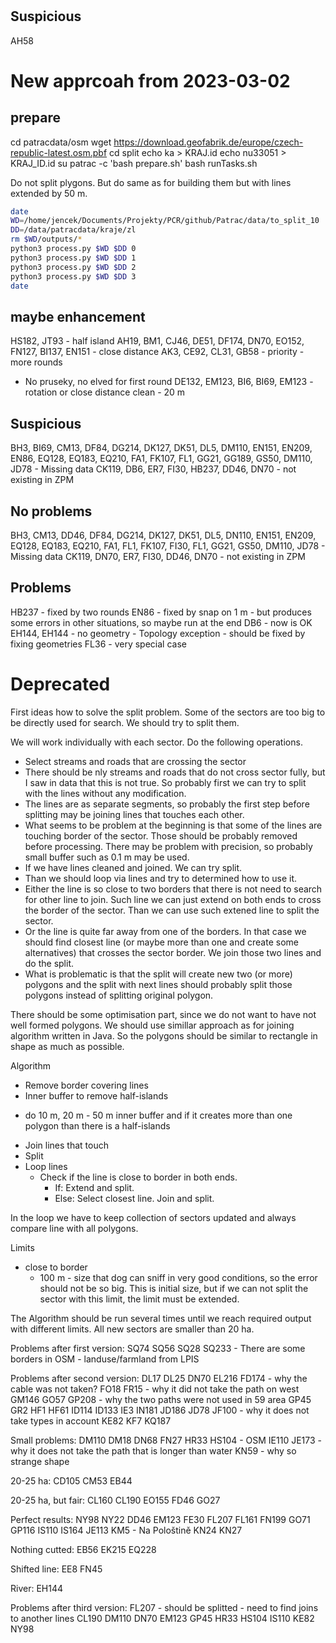 #

## Suspicious
AH58

# New apprcoah from 2023-03-02

## prepare

cd patracdata/osm
wget https://download.geofabrik.de/europe/czech-republic-latest.osm.pbf
cd split
echo ka > KRAJ.id
echo nu33051 > KRAJ_ID.id
su patrac -c 'bash prepare.sh'
bash runTasks.sh

Do not split plygons. But do same as for building them but with lines extended by 50 m.

```bash
date
WD=/home/jencek/Documents/Projekty/PCR/github/Patrac/data/to_split_10
DD=/data/patracdata/kraje/zl
rm $WD/outputs/*
python3 process.py $WD $DD 0
python3 process.py $WD $DD 1
python3 process.py $WD $DD 2
python3 process.py $WD $DD 3
date
```

## maybe enhancement
HS182, JT93 - half island
AH19, BM1, CJ46, DE51, DF174, DN70, EO152, FN127, BI137, EN151 - close distance
AK3, CE92, CL31, GB58 - priority - more rounds
- No pruseky, no elved for first round
DE132, EM123, BI6, BI69, EM123 - rotation or close distance clean - 20 m

## Suspicious
BH3, BI69, CM13, DF84, DG214, DK127, DK51, DL5, DM110, EN151, EN209, EN86, EQ128, EQ183, EQ210, FA1, FK107, FL1, GG21, GG189, GS50, DM110, JD78 - Missing data
CK119, DB6, ER7, FI30, HB237, DD46, DN70 - not existing in ZPM

## No problems
BH3, CM13, DD46, DF84, DG214, DK127, DK51, DL5, DN110, EN151, EN209, EQ128, EQ183, EQ210, FA1, FL1, FK107, FI30, FL1, GG21, GS50, DM110, JD78 - Missing data
CK119, DN70, ER7, FI30, DD46, DN70 - not existing in ZPM

## Problems
HB237 - fixed by two rounds
EN86 - fixed by snap on 1 m - but produces some errors in other situations, so maybe run at the end
DB6 - now is OK
EH144, EH144 - no geometry - Topology exception - should be fixed by fixing geometries
FL36 - very special case


# Deprecated
First ideas how to solve the split problem. 
Some of the sectors are too big to be directly used for search.
We should try to split them. 

We will work individually with each sector. Do the following operations.
* Select streams and roads that are crossing the sector
* There should be nly streams and roads that do not cross sector fully, but I saw in 
  data that this is not true. So probably first we can try to split with the lines without 
  any modification.
* The lines are as separate segments, so probably the first step before splitting may be
  joining lines that touches each other.
* What seems to be problem at the beginning is that some of the lines are touching 
  border of the sector. Those should be probably removed before processing. There
  may be problem with precision, so probably small buffer such as 0.1 m may be used.
* If we have lines cleaned and joined. We can try split.
* Than we should loop via lines and try to determined how to use it.
* Either the line is so close to two borders that there is not need to search for
  other line to join. Such line we can just extend on both ends to cross the
  border of the sector. Than we can use such extened line to split the sector.
* Or the line is quite far away from one of the borders. In that case we should find 
  closest line (or maybe more than one and create some alternatives) that crosses
  the sector border. We join those two lines and do the split.
* What is problematic is that the split will create new two (or more) polygons
  and the split with next lines should probably split those polygons instead of
  splitting original polygon. 

There should be some optimisation part, since we do not want to have not well
formed polygons. We should use simillar approach as for joining algorithm written
in Java. So the polygons should be similar to rectangle in shape as much as possible.

Algorithm
* Remove border covering lines
* Inner buffer to remove half-islands
- do 10 m, 20 m - 50 m inner buffer and if it creates more than one polygon than there is a half-islands    
* Join lines that touch
* Split
* Loop lines
  * Check if the line is close to border in both ends. 
    * If: Extend and split.
    * Else: Select closest line. Join and split.  

In the loop we have to keep collection of sectors updated and always compare
line with all polygons.

Limits
* close to border 
  * 100 m - size that dog can sniff in very good conditions, so the error should not be so big. 
    This is initial size, but if we can not split the sector with this limit, the limit
    must be extended.

The Algorithm should be run several times until we reach required output with different limits. 
All new sectors are smaller than 20 ha.

Problems after first version:
SQ74
SQ56
SQ28
SQ233 - There are some borders in OSM - landuse/farmland from LPIS

Problems after second version:
DL17
DL25
DN70
EL216
FD174 - why the cable was not taken?
FO18
FR15 - why it did not take the path on west
GM146
GO57
GP208 - why the two paths were not used in 59 area
GP45
GR2
HF1
HF61
ID114
ID133
IE3
IN181
JD186
JD78
JF100 - why it does not take types in account
KE82
KF7
KQ187

Small problems:
DM110
DM18
DN68
FN27
HR33
HS104 - OSM
IE110
JE173 - why it does not take the path that is longer than water
KN59 - why so strange shape

20-25 ha:
CD105
CM53
EB44

20-25 ha, but fair:
CL160
CL190
EO155
FD46
GO27

Perfect results:
NY98
NY22
DD46
EM123
FE30
FL207
FL161
FN199
GO71
GP116
IS110
IS164
JE113
KM5 - Na Pološtině
KN24
KN27


Nothing cutted:
EB56
EK215
EQ228

Shifted line:
EE8
FN45

River:
EH144

Problems after third version:
FL207 - should be splitted - need to find joins to another lines
CL190
DM110
DN70
EM123
GP45
HR33
HS104
IS110
KE82
NY98
